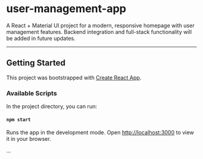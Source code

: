 # user-management-app

A React + Material UI project for a modern, responsive homepage with user management features. Backend integration and full-stack functionality will be added in future updates.

---

## Getting Started

This project was bootstrapped with [Create React App](https://github.com/facebook/create-react-app).

### Available Scripts

In the project directory, you can run:

#### `npm start`

Runs the app in the development mode.
Open [http://localhost:3000](http://localhost:3000) to view it in your browser.

...
